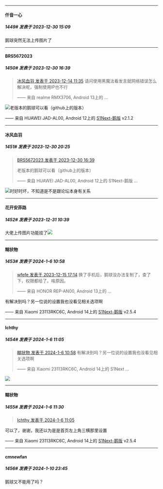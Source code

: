 
*****

####  仟音一心  
##### 1449#       发表于 2023-12-30 15:09

鹅球突然无法上传图片了


*****

####  BRS5672023  
##### 1450#       发表于 2023-12-30 16:39

<blockquote><a href="httphttps://bbs.saraba1st.com/2b/forum.php?mod=redirect&amp;goto=findpost&amp;pid=63323955&amp;ptid=1220112" target="_blank">冰风血羽 发表于 2023-12-14 11:35</a>
请问使用黑魔法看发言就网络错误怎么解决呢，强制使用IP也不行

—— 来自 realme RMX3706, Android 13上的 ...</blockquote>
<img src="https://static.saraba1st.com/image/smiley/face2017/068.png" referrerpolicy="no-referrer">老版本的鹅球可以看（github上的版本）

—— 来自 HUAWEI JAD-AL00, Android 12上的 [S1Next-鹅版](https://github.com/ykrank/S1-Next/releases) v2.1.2


*****

####  冰风血羽  
##### 1451#       发表于 2023-12-30 20:25

<blockquote><a href="httphttps://bbs.saraba1st.com/2b/forum.php?mod=redirect&amp;goto=findpost&amp;pid=63485324&amp;ptid=1220112" target="_blank">BRS5672023 发表于 2023-12-30 16:39</a>

老版本的鹅球可以看（github上的版本）

—— 来自 HUAWEI JAD-AL00, Android 12上的 S1Next-鹅版 ...</blockquote>
<img src="https://static.saraba1st.com/image/smiley/face2017/068.png" referrerpolicy="no-referrer">时好时坏，不知道是不是跟论坛本身有关系


*****

####  花开安菲路  
##### 1452#       发表于 2023-12-31 10:39

大佬上传图片功能挂了<img src="https://static.saraba1st.com/image/smiley/face2017/009.gif" referrerpolicy="no-referrer">

*****

####  糊状物  
##### 1453#       发表于 2024-1-6 10:58

<blockquote><a href="httphttps://bbs.saraba1st.com/2b/forum.php?mod=redirect&amp;goto=findpost&amp;pid=63338859&amp;ptid=1220112" target="_blank">wfefe 发表于 2023-12-15 17:14</a>
换了手机后，鹅球没办法复制了，查了下，权限都给了。啥原因。

—— 来自 HONOR REP-AN00, Android 13上的 ...</blockquote>
有解决到吗？另一位说的设置我也没看见相关选项啊

—— 来自 Xiaomi 23113RKC6C, Android 14上的 [S1Next-鹅版](https://github.com/ykrank/S1-Next/releases) v2.5.4


*****

####  Ichthy  
##### 1454#       发表于 2024-1-6 11:05

<blockquote><a href="httphttps://bbs.saraba1st.com/2b/forum.php?mod=redirect&amp;goto=findpost&amp;pid=63550881&amp;ptid=1220112" target="_blank">糊状物 发表于 2024-1-6 10:58</a>
有解决到吗？另一位说的设置我也没看见相关选项啊

—— 来自 Xiaomi 23113RKC6C, Android 14上的 S1Next ...</blockquote>
<img src="https://p.sda1.dev/15/f8c778c0c375205084dcd3aa74256121/IMG_CMP_61330727.jpeg" referrerpolicy="no-referrer">


*****

####  糊状物  
##### 1455#       发表于 2024-1-6 11:30

<blockquote><a href="httphttps://bbs.saraba1st.com/2b/forum.php?mod=redirect&amp;goto=findpost&amp;pid=63550947&amp;ptid=1220112" target="_blank">Ichthy 发表于 2024-1-6 11:05</a></blockquote>
可以了，谢谢，我还以为是是首页左上角三横那里设置

—— 来自 Xiaomi 23113RKC6C, Android 14上的 [S1Next-鹅版](https://github.com/ykrank/S1-Next/releases) v2.5.4

*****

####  cmnewfan  
##### 1456#       发表于 2024-1-10 23:45

鹅球又不能用了吗？

